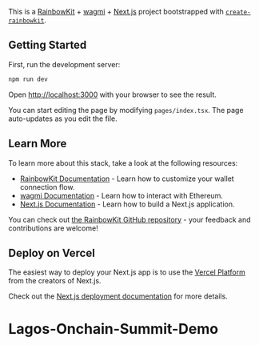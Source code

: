 This is a [RainbowKit](https://rainbowkit.com) + [wagmi](https://wagmi.sh) + [Next.js](https://nextjs.org/) project bootstrapped with [`create-rainbowkit`](/packages/create-rainbowkit).

## Getting Started

First, run the development server:

```bash
npm run dev
```

Open [http://localhost:3000](http://localhost:3000) with your browser to see the result.

You can start editing the page by modifying `pages/index.tsx`. The page auto-updates as you edit the file.

## Learn More

To learn more about this stack, take a look at the following resources:

- [RainbowKit Documentation](https://rainbowkit.com) - Learn how to customize your wallet connection flow.
- [wagmi Documentation](https://wagmi.sh) - Learn how to interact with Ethereum.
- [Next.js Documentation](https://nextjs.org/docs) - Learn how to build a Next.js application.

You can check out [the RainbowKit GitHub repository](https://github.com/rainbow-me/rainbowkit) - your feedback and contributions are welcome!

## Deploy on Vercel

The easiest way to deploy your Next.js app is to use the [Vercel Platform](https://vercel.com/new?utm_medium=default-template&filter=next.js&utm_source=create-next-app&utm_campaign=create-next-app-readme) from the creators of Next.js.

Check out the [Next.js deployment documentation](https://nextjs.org/docs/deployment) for more details.
# Lagos-Onchain-Summit-Demo
